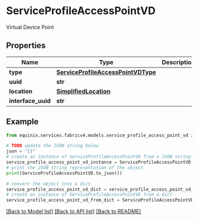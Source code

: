 # ServiceProfileAccessPointVD

Virtual Device Point

## Properties

Name | Type | Description | Notes
------------ | ------------- | ------------- | -------------
**type** | [**ServiceProfileAccessPointVDType**](ServiceProfileAccessPointVDType.md) |  | 
**uuid** | **str** |  | 
**location** | [**SimplifiedLocation**](SimplifiedLocation.md) |  | [optional] 
**interface_uuid** | **str** |  | [optional] 

## Example

```python
from equinix.services.fabricv4.models.service_profile_access_point_vd import ServiceProfileAccessPointVD

# TODO update the JSON string below
json = "{}"
# create an instance of ServiceProfileAccessPointVD from a JSON string
service_profile_access_point_vd_instance = ServiceProfileAccessPointVD.from_json(json)
# print the JSON string representation of the object
print(ServiceProfileAccessPointVD.to_json())

# convert the object into a dict
service_profile_access_point_vd_dict = service_profile_access_point_vd_instance.to_dict()
# create an instance of ServiceProfileAccessPointVD from a dict
service_profile_access_point_vd_from_dict = ServiceProfileAccessPointVD.from_dict(service_profile_access_point_vd_dict)
```
[[Back to Model list]](../README.md#documentation-for-models) [[Back to API list]](../README.md#documentation-for-api-endpoints) [[Back to README]](../README.md)


